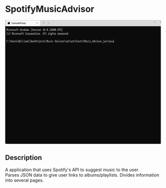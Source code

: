 # SpotifyMusicAdvisor

<img src="https://github.com/vuongwill/SpotifyMusicAdvisor/blob/main/music.gif" width = "800" height = "400">

## Description
A application that uses Spotify's API to suggest music to the user.  
Parses JSON data to give user links to albums/playlists. 
Divides information into several pages.
